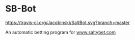 # SB-Bot
https://travis-ci.org/Jacobinski/SaltBot.svg?branch=master

An automatic betting program for www.saltybet.com
